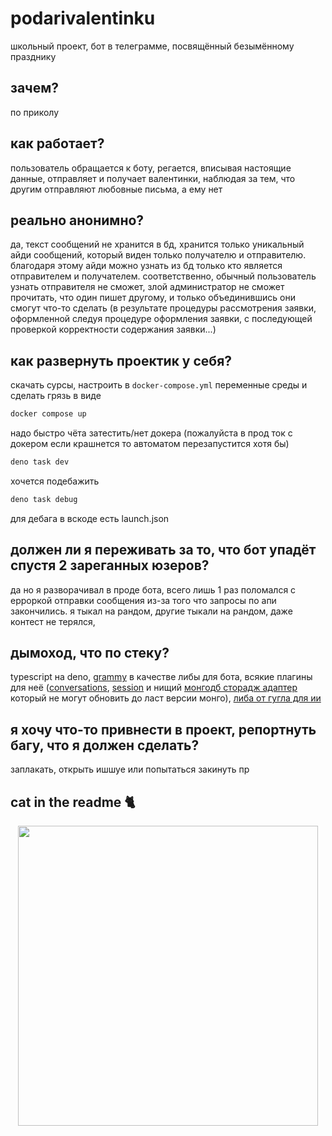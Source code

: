 
# podarivalentinku

школьный проект, бот в телеграмме, посвящённый безымённому празднику

## зачем?

по приколу

## как работает?

пользователь обращается к боту, регается, вписывая настоящие данные, отправляет и получает валентинки, наблюдая за тем, что другим отправляют любовные письма, а ему нет

## реально анонимно?

да, текст сообщений не хранится в бд, хранится только уникальный айди сообщений, который виден только получателю и отправителю. благодаря этому айди можно узнать из бд только кто является отправителем и получателем. соответственно, обычный пользователь узнать отправителя не сможет, злой администратор не сможет прочитать, что один пишет другому, и только объединившись они смогут что-то сделать (в результате процедуры рассмотрения заявки, оформленной следуя процедуре оформления заявки, с последующей проверкой корректности содержания заявки...)

## как развернуть проектик у себя?

скачать сурсы, настроить в ```docker-compose.yml``` переменные среды и сделать грязь в виде
```bash
docker compose up
```
надо быстро чёта затестить/нет докера (пожалуйста в прод ток с докером если крашнется то автоматом перезапустится хотя бы)
```bash
deno task dev
```
хочется подебажить
```bash
deno task debug
```
для дебага в вскоде есть launch.json

## должен ли я переживать за то, что бот упадёт спустя 2 зареганных юзеров?

да
но я разворачивал в проде бота, всего лишь 1 раз поломался с ерроркой отправки сообщения из-за того что запросы по апи закончились. я тыкал на рандом, другие тыкали на рандом, даже контест не терялся, 

## дымоход, что по стеку?

typescript на deno, [grammy](https://github.com/grammyjs/grammY) в качестве либы для бота, всякие плагины для неё ([conversations](https://github.com/grammyjs/conversations), [session](https://grammy.dev/plugins/session) и нищий [монгодб сторадж адаптер](https://github.com/grammyjs/storages/tree/main/packages/mongodb) который не могут обновить до ласт версии монго), [либа от гугла для ии](https://github.com/google-gemini/generative-ai-js)

## я хочу что-то привнести в проект, репортнуть багу, что я должен сделать?

заплакать, открыть ишшуе или попытаться закинуть пр

## cat in the readme 🐈

<p align="center">
    <img src="https://cataas.com/cat" align="center" width="480" />
</p>
